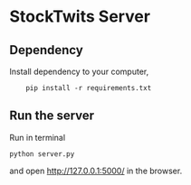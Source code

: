 # StockTwits Server

## Dependency

Install dependency to your computer,
```
    pip install -r requirements.txt
```
## Run the server

Run in terminal
```
python server.py
```
and open http://127.0.0.1:5000/ in the browser.